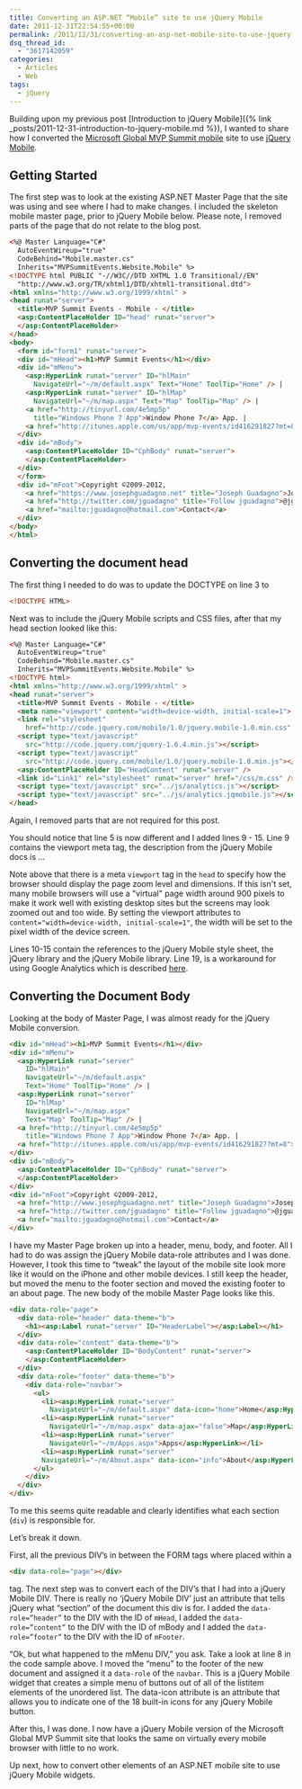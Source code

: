 ```yaml
---
title: Converting an ASP.NET “Mobile” site to use jQuery Mobile
date: 2011-12-31T22:54:55+00:00
permalink: /2011/12/31/converting-an-asp-net-mobile-site-to-use-jquery-mobile/
dsq_thread_id:
  - "3617142059"
categories:
  - Articles
  - Web
tags:
  - jQuery
---
```

Building upon my previous post [Introduction to jQuery Mobile]({% link _posts/2011-12-31-introduction-to-jquery-mobile.md %}), I wanted to share how I converted the [Microsoft Global MVP Summit mobile](http://www.mvpsummitevents.info/m/default.aspx) site to use [jQuery Mobile](http://jquerymobile.com/).

## Getting Started

The first step was to look at the existing ASP.NET Master Page that the site was using and see where I had to make changes.  I included the skeleton mobile master page, prior to jQuery Mobile below.  Please note, I removed parts of the page that do not relate to the blog post.

```html
<%@ Master Language="C#"
  AutoEventWireup="true"
  CodeBehind="Mobile.master.cs"
  Inherits="MVPSummitEvents.Website.Mobile" %>
<!DOCTYPE html PUBLIC "-//W3C//DTD XHTML 1.0 Transitional//EN"
  "http://www.w3.org/TR/xhtml1/DTD/xhtml1-transitional.dtd">
<html xmlns="http://www.w3.org/1999/xhtml" >
<head runat="server">
  <title>MVP Summit Events - Mobile - </title>
  <asp:ContentPlaceHolder ID="head" runat="server">
  </asp:ContentPlaceHolder>
</head>
<body>
  <form id="form1" runat="server">
  <div id="mHead"><h1>MVP Summit Events</h1></div>
  <div id="mMenu">
    <asp:HyperLink runat="server" ID="hlMain"
      NavigateUrl="~/m/default.aspx" Text="Home" ToolTip="Home" /> |
    <asp:HyperLink runat="server" ID="hlMap"
      NavigateUrl="~/m/map.aspx" Text="Map" ToolTip="Map" /> |
    <a href="http://tinyurl.com/4e5mp5p"
      title="Windows Phone 7 App">Window Phone 7</a> App. |
    <a href="http://itunes.apple.com/us/app/mvp-events/id416291827?mt=8">iPhone</a> App.
  </div>
  <div id="mBody">
    <asp:ContentPlaceHolder ID="CphBody" runat="server">
    </asp:ContentPlaceHolder>
  </div>
  </form>
  <div id="mFoot">Copyright ©2009-2012,
    <a href="https://www.josephguadagno.net" title="Joseph Guadagno">Joseph Guadagno</a> |
    <a href="http://twitter.com/jguadagno" title="Follow jguadagno">@jguadagno</a> |
    <a href="mailto:jguadagno@hotmail.com">Contact</a>
  </div>
</body>
</html>
```

## Converting the document head

The first thing I needed to do was to update the DOCTYPE on line 3 to

```html
<!DOCTYPE HTML>
```

Next was to include the jQuery Mobile scripts and CSS files, after that my head section looked like this:

```html
<%@ Master Language="C#"
  AutoEventWireup="true"
  CodeBehind="Mobile.master.cs"
  Inherits="MVPSummitEvents.Website.Mobile" %>
<!DOCTYPE html>
<html xmlns="http://www.w3.org/1999/xhtml" >
<head runat="server">
  <title>MVP Summit Events - Mobile - </title>
  <meta name="viewport" content="width=device-width, initial-scale=1">
  <link rel="stylesheet"
    href="http://code.jquery.com/mobile/1.0/jquery.mobile-1.0.min.css" />
  <script type="text/javascript"
    src="http://code.jquery.com/jquery-1.6.4.min.js"></script>
  <script type="text/javascript"
    src="http://code.jquery.com/mobile/1.0/jquery.mobile-1.0.min.js"></script>
  <asp:ContentPlaceHolder ID="HeadContent" runat="server" />
  <link id="Link1" rel="stylesheet" runat="server" href="/css/m.css" />
  <script type="text/javascript" src="../js/analytics.js"></script>
  <script type="text/javascript" src="../js/analytics.jqmobile.js"></script>
</head>
```

Again, I removed parts that are not required for this post.

You should notice that line 5 is now different and I added lines 9 - 15\. Line 9 contains the viewport meta tag, the description from the jQuery Mobile docs is …

Note above that there is a meta `viewport` tag in the `head` to specify how the browser should display the page zoom level and dimensions. If this isn't set, many mobile browsers will use a "virtual" page width around 900 pixels to make it work well with existing desktop sites but the screens may look zoomed out and too wide. By setting the viewport attributes to `content="width=device-width, initial-scale=1"`, the width will be set to the pixel width of the device screen.

Lines 10-15 contain the references to the jQuery Mobile style sheet, the jQuery library and the jQuery Mobile library. Line 19, is a workaround for using Google Analytics which is described [here](http://www.jongales.com/blog/2011/01/10/google-analytics-and-jquery-mobile/).

## Converting the Document Body

Looking at the body of Master Page, I was almost ready for the jQuery Mobile conversion.

```html
<div id="mHead"><h1>MVP Summit Events</h1></div>
<div id="mMenu">
  <asp:HyperLink runat="server"
    ID="hlMain"
    NavigateUrl="~/m/default.aspx"
    Text="Home" ToolTip="Home" /> |
  <asp:HyperLink runat="server"
    ID="hlMap" 
    NavigateUrl="~/m/map.aspx"
    Text="Map" ToolTip="Map" /> |
  <a href="http://tinyurl.com/4e5mp5p"
    title="Windows Phone 7 App">Window Phone 7</a> App. |
  <a href="http://itunes.apple.com/us/app/mvp-events/id416291827?mt=8">iPhone</a> App.
</div>
<div id="mBody">
  <asp:ContentPlaceHolder ID="CphBody" runat="server">
  </asp:ContentPlaceHolder>
</div>
<div id="mFoot">Copyright ©2009-2012,
  <a href="http://www.josephguadagno.net" title="Joseph Guadagno">Joseph Guadagno</a> |
  <a href="http://twitter.com/jguadagno" title="Follow jguadagno">@jguadagno</a> |
  <a href="mailto:jguadagno@hotmail.com">Contact</a>
</div>
```

I have my Master Page broken up into a header, menu, body, and footer. All I had to do was assign the jQuery Mobile data-role attributes and I was done. However, I took this time to “tweak” the layout of the mobile site look more like it would on the iPhone and other mobile devices. I still keep the header, but moved the menu to the footer section and moved the existing footer to an about page. The new body of the mobile Master Page looks like this.

```html
<div data-role="page">
  <div data-role="header" data-theme="b">
    <h1><asp:Label runat="server" ID="HeaderLabel"></asp:Label></h1>
  </div>
  <div data-role="content" data-theme="b">
    <asp:ContentPlaceHolder ID="BodyContent" runat="server">
    </asp:ContentPlaceHolder>  
  </div>
  <div data-role="footer" data-theme="b">
    <div data-role="navbar">
      <ul>
        <li><asp:HyperLink runat="server"
          NavigateUrl="~/m/default.aspx" data-icon="home">Home</asp:HyperLink></li>
        <li><asp:HyperLink runat="server"
          NavigateUrl="~/m/map.aspx" data-ajax="false">Map</asp:HyperLink></li>
        <li><asp:HyperLink runat="server"
          NavigateUrl="~/m/Apps.aspx">Apps</asp:HyperLink></li>
        <li><asp:HyperLink runat="server"
        NavigateUrl="~/m/About.aspx" data-icon="info">About</asp:HyperLink></li>
      </ul>
    </div>
  </div>
</div>
```

To me this seems quite readable and clearly identifies what each section (`div`) is responsible for.

Let’s break it down.

First, all the previous DIV’s in between the FORM tags where placed within a

```html
<div data-role="page"></div>
```

tag. The next step was to convert each of the DIV’s that I had into a jQuery Mobile DIV. There is really no ‘jQuery Mobile DIV’ just an attribute that tells jQuery what “section” of the document this div is for. I added the `data-role=”header”` to the DIV with the ID of `mHead`, I added the `data-role=”content”` to the DIV with the ID of mBody and I added the `data-role=”footer”` to the DIV with the ID of `mFooter`.

“Ok, but what happened to the mMenu DIV,” you ask. Take a look at line 8 in the code sample above. I moved the “menu” to the footer of the new document and assigned it a `data-role` of the `navbar`. This is a jQuery Mobile widget that creates a simple menu of buttons out of all of the listitem elements of the unordered list. The data-icon attribute is an attribute that allows you to indicate one of the 18 built-in icons for any jQuery Mobile button.

After this, I was done. I now have a jQuery Mobile version of the Microsoft Global MVP Summit site that looks the same on virtually every mobile browser with little to no work.

Up next, how to convert other elements of an ASP.NET mobile site to use jQuery Mobile widgets.